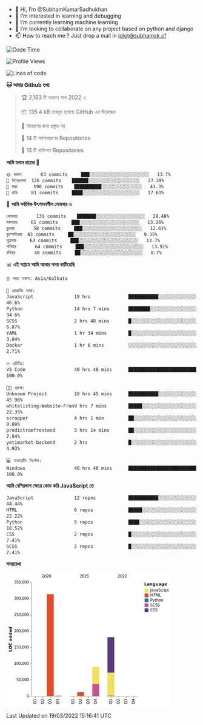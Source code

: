 - 👋 Hi, I’m @SubhamKumarSadhukhan
- 👀 I’m interested in learning and debugging
- 🌱 I’m currently learning machine learning
- 💞️ I’m looking to collaborate on any project based on python and django
- 📫 How to reach me ?
      Just drop a mail in idiot@subhamsk.cf

<!---
SubhamKumarSadhukhan/SubhamKumarSadhukhan is a ✨ special ✨ repository because its `README.md` (this file) appears on your GitHub profile.
You can click the Preview link to take a look at your changes.
--->


<!--START_SECTION:waka-->
![Code Time](http://img.shields.io/badge/Code%20Time-295%20hrs%2020%20mins-blue)

![Profile Views](http://img.shields.io/badge/%E0%A6%AA%E0%A7%8D%E0%A6%B0%E0%A7%8B%E0%A6%AB%E0%A6%BE%E0%A6%87%E0%A6%B2%20%E0%A6%A6%E0%A6%B0%E0%A7%8D%E0%A6%B6%E0%A6%A8-0-blue)

![Lines of code](https://img.shields.io/badge/%E0%A6%B9%E0%A7%8D%E0%A6%AF%E0%A6%BE%E0%A6%B2%E0%A7%8B%20%E0%A6%93%E0%A6%AF%E0%A6%BC%E0%A6%BE%E0%A6%B0%E0%A7%8D%E0%A6%B2%E0%A7%8D%E0%A6%A1%20%E0%A6%A5%E0%A7%87%E0%A6%95%E0%A7%87%20%E0%A6%86%E0%A6%AE%E0%A6%BF%20%E0%A6%B2%E0%A6%BF%E0%A6%96%E0%A7%87%E0%A6%9B%E0%A6%BF-597%20Thousand%20%E0%A6%95%E0%A7%8B%E0%A6%A1%E0%A7%87%E0%A6%B0%20%E0%A6%B2%E0%A6%BE%E0%A6%87%E0%A6%A8-blue)

**🐱 আমার Github তথ্য** 

> 🏆 2,163 টি অবদান সাল 2022 এ
 > 
> 📦 135.4 kB ব্যবহৃত হয়েছে GitHub এর স্টরেজের 
 > 
> 🚫 নিয়োগের জন্য প্রস্তুত নয়
 > 
> 📜 14 টি সর্বসাধারণের Repositories 
 > 
> 🔑 13 টি ব্যক্তিগত Repositories  
 > 
**আমি হলাম রাতের 🦉** 

```text
🌞 সকাল       63 commits     ███░░░░░░░░░░░░░░░░░░░░░░   13.7% 
🌆 দিনেরবেলা  126 commits    ██████░░░░░░░░░░░░░░░░░░░   27.39% 
🌃 সন্ধা      190 commits    ██████████░░░░░░░░░░░░░░░   41.3% 
🌙 রাত্রি     81 commits     ████░░░░░░░░░░░░░░░░░░░░░   17.61%

```
📅 **আমি সর্বাধিক উৎপাদনশীল সোমবার এ** 

```text
সোমবার       131 commits    ███████░░░░░░░░░░░░░░░░░░   28.48% 
মঙ্গলবার     61 commits     ███░░░░░░░░░░░░░░░░░░░░░░   13.26% 
বুধবার       58 commits     ███░░░░░░░░░░░░░░░░░░░░░░   12.61% 
বৃহস্পতিবার  43 commits     ██░░░░░░░░░░░░░░░░░░░░░░░   9.35% 
শুক্রবার     63 commits     ███░░░░░░░░░░░░░░░░░░░░░░   13.7% 
শনিবার       64 commits     ███░░░░░░░░░░░░░░░░░░░░░░   13.91% 
রবিবার       40 commits     ██░░░░░░░░░░░░░░░░░░░░░░░   8.7%

```


📊 **এই সপ্তাহে আমি আমার সময় কাটিয়েছি** 

```text
⌚︎ সময় অঞ্চল: Asia/Kolkata

💬 প্রোগ্রামিং ভাষা: 
JavaScript               19 hrs              ███████████░░░░░░░░░░░░░░   46.6% 
Python                   14 hrs 7 mins       ████████░░░░░░░░░░░░░░░░░   34.6% 
SCSS                     2 hrs 48 mins       █░░░░░░░░░░░░░░░░░░░░░░░░   6.87% 
YAML                     1 hr 34 mins        █░░░░░░░░░░░░░░░░░░░░░░░░   3.84% 
Docker                   1 hr 6 mins         ░░░░░░░░░░░░░░░░░░░░░░░░░   2.71%

🔥 এডিটর: 
VS Code                  40 hrs 48 mins      █████████████████████████   100.0%

🐱‍💻 প্রকল্ম: 
Unknown Project          18 hrs 45 mins      ███████████░░░░░░░░░░░░░░   45.96% 
whitelisting-Website-Fron9 hrs 7 mins        █████░░░░░░░░░░░░░░░░░░░░   22.35% 
scrapper                 4 hrs 1 min         ██░░░░░░░░░░░░░░░░░░░░░░░   9.88% 
predictramfrontend       3 hrs 14 mins       ██░░░░░░░░░░░░░░░░░░░░░░░   7.94% 
yetimarket-backend       2 hrs               █░░░░░░░░░░░░░░░░░░░░░░░░   4.93%

💻 অপারেটিং সিস্টেম: 
Windows                  40 hrs 48 mins      █████████████████████████   100.0%

```

**আমি বেশিরভাগ ক্ষেত্রে কোড করি JavaScript তে** 

```text
JavaScript               12 repos            ███████████░░░░░░░░░░░░░░   44.44% 
HTML                     6 repos             █████░░░░░░░░░░░░░░░░░░░░   22.22% 
Python                   5 repos             ████░░░░░░░░░░░░░░░░░░░░░   18.52% 
CSS                      2 repos             █░░░░░░░░░░░░░░░░░░░░░░░░   7.41% 
SCSS                     2 repos             █░░░░░░░░░░░░░░░░░░░░░░░░   7.41%

```


**সময়রেখা**

![Chart not found](https://raw.githubusercontent.com/SubhamKumarSadhukhan/SubhamKumarSadhukhan/main/charts/bar_graph.png) 


 Last Updated on 19/03/2022 15:16:41 UTC
<!--END_SECTION:waka-->
